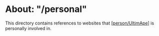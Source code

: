 # About: "/personal"

This directory contains references to websites that [[person/UltimApe]] is personally involved in.

[//begin]: # "Autogenerated link references for markdown compatibility"
[person/UltimApe]: ../../people/person/ultimape.md "About: UltimApe"
[//end]: # "Autogenerated link references"